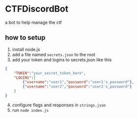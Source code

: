 # CTFDiscordBot
a bot to help manage the ctf

## how to setup
1. install node.js
2. add a file named `secrets.json` to the root
3. add your token and logins to secrets.json like this 
```json
{
    "TOKEN":"your_secret_token_here",
    "LOGINS":[
        {"username":"user1","password":"user1's_password"},
        {"username":"user2","password":"user2's_password"}
    ]
}
```
4. configure flags and responses in `strings.json`
5. run `node index.js`
